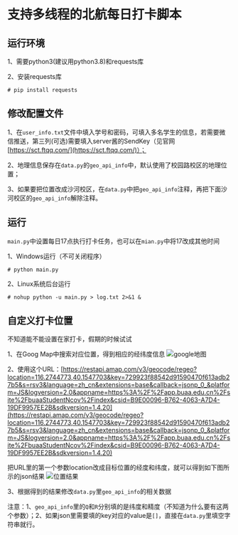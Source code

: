 # 支持多线程的北航每日打卡脚本

## 运行环境

1、需要python3(建议用python3.8)和requests库

2、安装requests库

```# pip install requests```

## 修改配置文件

1、在```user_info.txt```文件中填入学号和密码，可填入多名学生的信息，若需要微信推送，第三列(可选)需要填入server酱的SendKey（见官网 [https://sct.ftqq.com/](https://sct.ftqq.com/)）；

2、地理信息保存在```data.py```的```geo_api_info```中，默认使用了校园路校区的地理位置；

3、如果要把位置改成沙河校区，在```data.py```中把```geo_api_info```注释，再把下面沙河校区的```geo_api_info```解除注释。

## 运行

```main.py```中设置每日17点执行打卡任务，也可以在```mian.py```中将17改成其他时间

1、Windows运行（不可关闭程序）

```# python main.py```

2、Linux系统后台运行

```# nohup python -u main.py > log.txt 2>&1 &```

## 自定义打卡位置

不知道能不能设置在家打卡，假期的时候试试

1、在Goog Map中搜索对应位置，得到相应的经纬度信息
![google地图](imgs/1.png)

2、使用这个URL：[https://restapi.amap.com/v3/geocode/regeo?location=116.2744773,40.1547703&key=729923f88542d91590470f613adb27b5&s=rsv3&language=zh_cn&extensions=base&callback=jsonp_0_&platform=JS&logversion=2.0&appname=https%3A%2F%2Fapp.buaa.edu.cn%2Fsite%2FbuaaStudentNcov%2Findex&csid=B9E00096-B762-4063-A7D4-19DF9957EE2B&sdkversion=1.4.20](https://restapi.amap.com/v3/geocode/regeo?location=116.2744773,40.1547703&key=729923f88542d91590470f613adb27b5&s=rsv3&language=zh_cn&extensions=base&callback=jsonp_0_&platform=JS&logversion=2.0&appname=https%3A%2F%2Fapp.buaa.edu.cn%2Fsite%2FbuaaStudentNcov%2Findex&csid=B9E00096-B762-4063-A7D4-19DF9957EE2B&sdkversion=1.4.20)

把URL里的第一个参数location改成目标位置的经度和纬度，就可以得到如下图所示的json结果
![位置结果](imgs/2.png)

3、根据得到的结果修改```data.py```里```geo_api_info```的相关数据

注意：1、```geo_api_info```里的```Q```和```R```分别填的是纬度和精度（不知道为什么要有这两个参数）；2、如果json里需要填的key对应的value是```[]```，直接在```data.py```里填空字符串就行。
